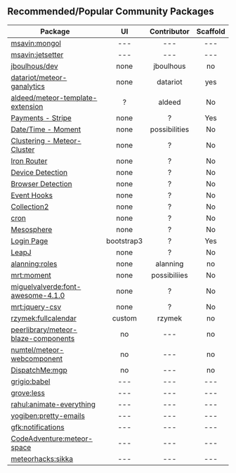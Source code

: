 ## Recommended/Popular Community Packages 

| Package       | UI  | Contributor | Scaffold   |
| ------------- | :----------------: |  :----------------: | :----------------: |
| [msavin:mongol](https://github.com/msavin/mongol) | --- | ---  | --- | 
| [msavin:jetsetter](https://github.com/msavin/jetsetter) | --- | ---  | --- | 
| [jboulhous/dev](https://atmospherejs.com/jboulhous/dev)| none  |  jboulhous | no | 
| [datariot/meteor-ganalytics](https://github.com/datariot/meteor-ganalytics) | none  |  datariot | yes | 
| [aldeed/meteor-template-extension](https://github.com/aldeed/meteor-template-extension)  | ?  |  aldeed | No | 
| [Payments - Stripe](https://atmosphere.meteor.com/package/stripe) | none |  ? | Yes | 
| [Date/Time - Moment](https://github.com/possibilities/meteor-moment)  | none |  possibilities | No | 
| [Clustering - Meteor-Cluster](https://github.com/arunoda/meteor-cluster)  | none |  ? | No | 
| [Iron Router](https://github.com/EventedMind/meteor-iron-router)  | none |  ? | No |  
| [Device Detection](https://atmosphere.meteor.com/package/device-detection)  | none |  ? | No | 
| [Browser Detection](https://atmosphere.meteor.com/package/browser-detection ) | none |  ? | No | 
| [Event Hooks](https://atmosphere.meteor.com/package/event-hooks)  | none |  ? | No | 
| [Collection2](https://atmosphere.meteor.com/package/collection2)  | none |  ? | No | 
| [cron](https://atmosphere.meteor.com/package/cron)  | none |  ? | No | 
| [Mesosphere](https://atmosphere.meteor.com/package/Mesosphere)  | none |  ? | No | 
| [Login Page](https://atmosphere.meteor.com/package/accounts-entry)  | bootstrap3 |  ? | Yes | 
| [LeapJ](https://github.com/kevohagan/meteor-leapmotion) | none |  ? | No | 
| [alanning:roles]() | none |  alanning | no | 
| [mrt:moment]() | none |  possibiliies | No | 
| [miguelvalverde:font-awesome-4.1.0]() | none |  ? | No | 
| [mrt:jquery-csv]() | none |  ? | No | 
| [rzymek:fullcalendar](https://atmospherejs.com/rzymek/fullcalendar) | custom | rzymek  | no | 
| [peerlibrary/meteor-blaze-components](https://github.com/peerlibrary/meteor-blaze-components) | no | ---  | no | 
| [numtel/meteor-webcomponent](https://github.com/numtel/meteor-webcomponent) | no | ---  | no | 
| [DispatchMe:mgp](https://github.com/DispatchMe/mgp) | no | ---  | no | 
| [grigio:babel](https://atmospherejs.com/grigio/babel) | --- | ---  | --- | 
| [grove:less](https://atmospherejs.com/grove/less) | ---| ---  | --- | 
| [rahul:animate-everything](https://atmospherejs.com/rahul/animate-everything) | --- | ---  | --- | 
| [yogiben:pretty-emails](https://atmospherejs.com/yogiben/pretty-emails) | --- | ---  | --- | 
| [gfk:notifications](https://atmospherejs.com/gfk/notifications) | --- | ---  | --- | 
| [CodeAdventure:meteor-space](https://atmospherejs.com/CodeAdventure/meteor-space) | --- | ---  | --- | 
| [meteorhacks:sikka](https://github.com/meteorhacks/sikka) | --- | ---  | --- | 

